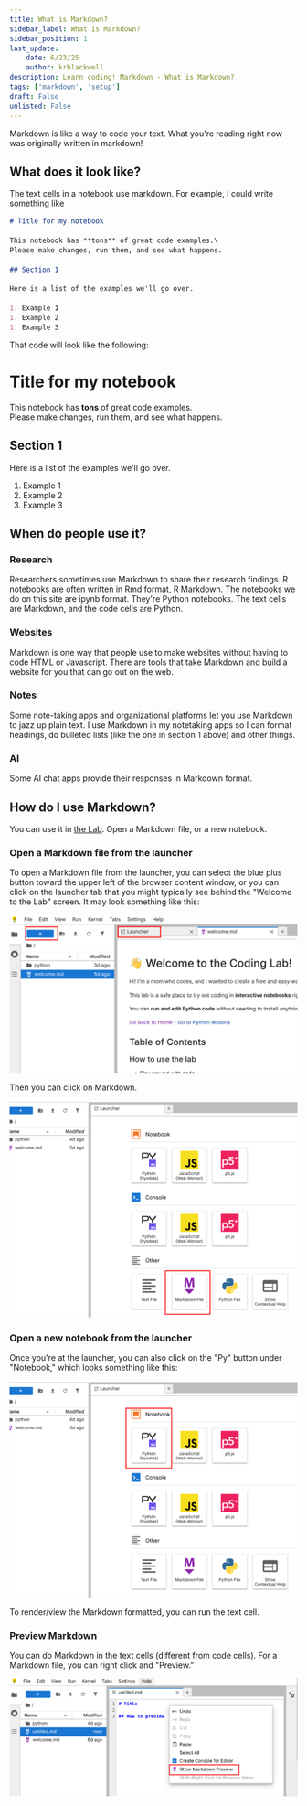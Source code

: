 ```yaml
---
title: What is Markdown?
sidebar_label: What is Markdown?
sidebar_position: 1
last_update:
    date: 6/23/25
    author: krblackwell
description: Learn coding! Markdown - What is Markdown?
tags: ['markdown', 'setup']
draft: False
unlisted: False
---
```


Markdown is like a way to code your text. What you're reading right now was originally written in markdown!

## What does it look like?

The text cells in a notebook use markdown. For example, I could write something like

```markdown
# Title for my notebook

This notebook has **tons** of great code examples.\
Please make changes, run them, and see what happens.

## Section 1

Here is a list of the examples we'll go over.

1. Example 1
1. Example 2
1. Example 3
```

That code will look like the following:

<!-- markdownlint-disable-next-line MD025 -->
# Title for my notebook

This notebook has **tons** of great code examples.\
Please make changes, run them, and see what happens.

## Section 1

Here is a list of the examples we'll go over.

1. Example 1
1. Example 2
1. Example 3

## When do people use it?

### Research

Researchers sometimes use Markdown to share their research findings. R notebooks are often written in Rmd format, R Markdown. The notebooks we do on this site are ipynb format. They're Python notebooks. The text cells are Markdown, and the code cells are Python.

### Websites

Markdown is one way that people use to make websites without having to code HTML or Javascript. There are tools that take Markdown and build a website for you that can go out on the web.

### Notes

Some note-taking apps and organizational platforms let you use Markdown to jazz up plain text. I use Markdown in my notetaking apps so I can format headings, do bulleted lists (like the one in section 1 above) and other things.

### AI

Some AI chat apps provide their responses in Markdown format.

## How do I use Markdown?

<!-- markdownlint-disable-next-line MD033 -->
You can use it in <a href="/lite/lab/index.html?path=welcome.ipynb">the Lab</a>. Open a Markdown file, or a new notebook.

### Open a Markdown file from the launcher

To open a Markdown file from the launcher, you can select the blue plus button toward the upper left of the browser content window, or you can click on the launcher tab that you might typically see behind the "Welcome to the Lab" screen. It may look something like this:

![Screenshot of the Lab. A red rectangle is highlighting a blue plus button, and a red rectangle is highlighting a tab that says "Launcher"](/img/python/00-get-set-up/launcher.png)

Then you can click on Markdown.

![Screenshot of the Lab launcher. A red rectangle is highlighting a square that says Markdown toward the bottom of the main content frame.](/img/python/00-get-set-up/select-markdown.png)

### Open a new notebook from the launcher

Once you're at the launcher, you can also click on the "Py" button under "Notebook," which looks something like this:

![Screenshot of the Lab launcher. A red rectangle is highlighting a square that says Py toward the top of the main content frame under a section that says Notebook. There's a separate section with Py that says console.](/img/python/00-get-set-up/select-python-notebook.png)

To render/view the Markdown formatted, you can run the text cell.

### Preview Markdown

You can do Markdown in the text cells (different from code cells). For a Markdown file, you can right click and "Preview."

![Screenshot of the Lab. A Markdown file was selected. Some text is displayed, with a right click tool tip menu showing "Preview"](/img/python/00-get-set-up/show-markdown-preview-right-click.png)
